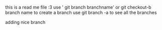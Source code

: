 this is a read me file :3 
use ' git branch branchname' or git checkout-b branch name to create a branch
use git branch -a to see all the branches

adding nice branch
